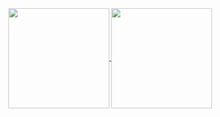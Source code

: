 
<a href="https://github.com/k-forghani">
  <img height=200 align="center" src="https://github-readme-stats.vercel.app/api?username=KingAmir81&show_icons=true&rank_icon=percentile&theme=dracula&border_color=00000000">
</a>
<a href="https://github.com/k-forghani">
  <img height=200 align="center" src="https://github-readme-stats.vercel.app/api/top-langs?username=KingAMir81&layout=compact&langs_count=8&card_width=320&theme=dracula&border_color=00000000">
</a>
